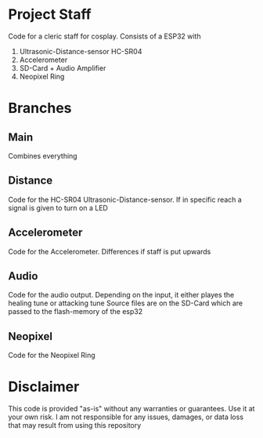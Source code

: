 # Project Staff
Code for a cleric staff for cosplay. Consists of a ESP32 with

1) Ultrasonic-Distance-sensor HC-SR04
2) Accelerometer
4) SD-Card + Audio Amplifier
5) Neopixel Ring

# Branches

## Main
Combines everything

## Distance
Code for the HC-SR04 Ultrasonic-Distance-sensor. If in specific reach a signal is given to turn on a LED

## Accelerometer
Code for the Accelerometer. Differences if staff is put upwards

## Audio
Code for the audio output. Depending on the input, it either playes the healing tune or attacking tune
Source files are on the SD-Card which are passed to the flash-memory of the esp32

## Neopixel
Code for the Neopixel Ring

# Disclaimer
This code is provided "as-is" without any warranties or guarantees. Use it at your own risk. I am not responsible for any issues, damages, or data loss that may result from using this repository


